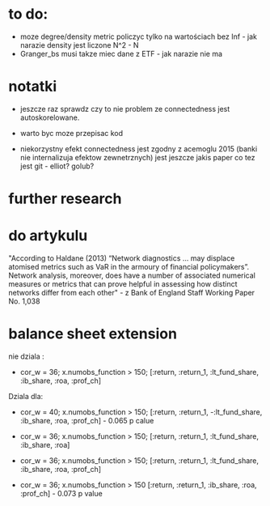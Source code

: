 
# to do:
- moze degree/density metric policzyc tylko na wartościach bez Inf - jak narazie density jest liczone N^2 - N
- Granger_bs musi takze miec dane z ETF - jak narazie nie ma

# notatki

- jeszcze raz sprawdz czy to nie problem ze connectedness jest autoskorelowane.
- warto byc moze przepisac kod

- niekorzystny efekt connectedness jest zgodny z acemoglu 2015 (banki nie internalizuja efektow zewnetrznych) jest jeszcze jakis paper co tez jest git - elliot? golub?

# further research 

# do artykulu 

"According to Haldane (2013) “Network diagnostics ... may displace
atomised metrics such as VaR in the armoury of financial policymakers”. Network analysis,
moreover, does have a number of associated numerical measures or metrics that can prove helpful
in assessing how distinct networks differ from each other" -  z Bank of England Staff Working Paper No. 1,038

# balance sheet extension

nie dziala :

- cor_w = 36; x.numobs_function > 150; [:return, :return_1, :lt_fund_share, :ib_share, :roa, :prof_ch]

Dziala dla:

- cor_w = 40; x.numobs_function > 150; [:return, :return_1, -:lt_fund_share, :ib_share, :roa, :prof_ch] - 0.065 p calue

- cor_w = 36; x.numobs_function > 150; [:return, :return_1, :lt_fund_share, :ib_share, :roa]

- cor_w = 36; x.numobs_function > 150; [:return, :return_1, :lt_fund_share, :ib_share, :roa, :prof_ch]

- cor_w = 36; x.numobs_function > 150 [:return, :return_1, :ib_share, :roa, :prof_ch] - 0.073 p value



